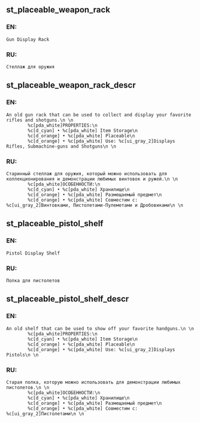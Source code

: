 ## st_placeable_weapon_rack

### EN:
```
Gun Display Rack
```

### RU:
```
Стеллаж для оружия
```
## st_placeable_weapon_rack_descr

### EN:
```
An old gun rack that can be used to collect and display your favorite rifles and shotguns.\n \n
		%c[pda_white]PROPERTIES:\n
		%c[d_cyan] • %c[pda_white] Item Storage\n
		%c[d_orange] • %c[pda_white] Placeable\n
		%c[d_orange] • %c[pda_white] Use: %c[ui_gray_2]Displays Rifles, Submachine-guns and Shotguns\n \n
```

### RU:
```
Старинный стеллаж для оружия, который можно использовать для коллекционирования и демонстрации любимых винтовок и ружей.\n \n
		%c[pda_white]ОСОБЕННОСТИ:\n
		%c[d_cyan] • %c[pda_white] Хранилище\n
		%c[d_orange] • %c[pda_white] Размещаемый предмет\n
		%c[d_orange] • %c[pda_white] Совместим с: %c[ui_gray_2]Винтовками, Пистолетами-Пулеметами и Дробовиками\n \n
```
## st_placeable_pistol_shelf

### EN:
```
Pistol Display Shelf
```

### RU:
```
Полка для пистолетов
```
## st_placeable_pistol_shelf_descr

### EN:
```
An old shelf that can be used to show off your favorite handguns.\n \n
		%c[pda_white]PROPERTIES:\n
		%c[d_cyan] • %c[pda_white] Item Storage\n
		%c[d_orange] • %c[pda_white] Placeable\n
		%c[d_orange] • %c[pda_white] Use: %c[ui_gray_2]Displays Pistols\n \n
```

### RU:
```
Старая полка, которую можно использовать для демонстрации любимых пистолетов.\n \n
		%c[pda_white]ОСОБЕННОСТИ:\n
		%c[d_cyan] • %c[pda_white] Хранилище\n
		%c[d_orange] • %c[pda_white] Размещаемый предмет\n
		%c[d_orange] • %c[pda_white] Совместим с: %c[ui_gray_2]Пистолетами\n \n
```
